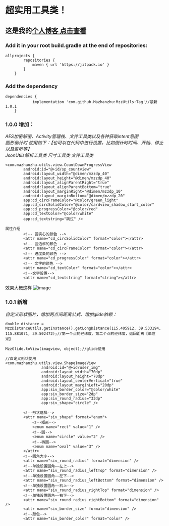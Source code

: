 # 超实用工具类！
## 这是我的[个人博客 点击查看](https://blog.csdn.net/fengyeNom1?spm=1011.2124.3001.5343)
### Add it in your root build.gradle at the end of repositories:
```
allprojects {
		repositories {
			maven { url 'https://jitpack.io' }
		}
	}
```
### Add the dependency
```
dependencies {
	        implementation 'com.github.Mazhanzhu:MzzUtils:Tag'//最新 1.0.1
	}
  ```
  
### 1.0.0 增加：
*AES加密解密、Activity管理栈、文件工具类以及各种获取intent意图  
圆形倒计时 使用如下：【也可以在代码中进行设置，比如倒计时时间、开始、停止以及监听等】  
JsonUtils解析工具类 尺寸工具类 文件工具类*
```
<com.mazhanzhu.utils.view.CountDownProgressView
        android:id="@+id/sp_countview"
        android:layout_width="@dimen/mzzdp_40"
        android:layout_height="@dimen/mzzdp_40"
        android:layout_alignParentRight="true"
        android:layout_alignParentBottom="true"
        android:layout_marginRight="@dimen/mzzdp_10"
        android:layout_marginBottom="@dimen/mzzdp_20"
        app:cd_circFrameColor="@color/green_light"
        app:cd_circSolidColor="@color/cardview_shadow_start_color"
        app:cd_progressColor="@color/red"
        app:cd_textColor="@color/white"
        app:cd_textstring="跳过" />
	
属性介绍
        <!-- 圆实心的颜色 -->
        <attr name="cd_circSolidColor" format="color"></attr>
        <!-- 圆边框的颜色 -->
        <attr name="cd_circFrameColor" format="color"></attr>
        <!-- 进度条的颜色 -->
        <attr name="cd_progressColor" format="color"></attr>
        <!-- 文字的颜色 -->
        <attr name="cd_textColor" format="color"></attr>
        <!--文字设置-->
        <attr name="cd_textstring" format="string"></attr>
```
效果大概这样
![image](https://img-blog.csdnimg.cn/bf340fec70964596b047004f37e5e62c.png?x-oss-process=image/watermark,type_d3F5LXplbmhlaQ,shadow_50,text_Q1NETiBA5Yav5Lq65ZSQ,size_20,color_FFFFFF,t_70,g_se,x_16)
### 1.0.1 新增
*自定义形状图片，增加两点间距离公式、增加glide依赖：*
```
double distance = MzzDistanceUtils.getInstance().getLongDistance(115.405912, 39.533194, 115.881071, 39.502472);//第一个点的经纬度、第二个点的经纬度，返回距离【单位 米】

MzzGlide.toView(imagview, object);//glide使用

//自定义形状使用
<com.mazhanzhu.utils.view.ShapeImageView
                android:id="@+id/user_img"
                android:layout_width="70dp"
                android:layout_height="70dp"
                android:layout_centerVertical="true"
                android:layout_marginLeft="20dp"
                app:siv_border_color="@color/white"
                app:siv_border_size="2dp"
                app:siv_round_radius="33dp"
                app:siv_shape="circle" />

        <!--形状选择-->
        <attr name="siv_shape" format="enum">
            <!--矩形-->
            <enum name="rect" value="1" />
            <!--圆-->
            <enum name="circle" value="2" />
            <!--椭圆-->
            <enum name="oval" value="3" />
        </attr>
        <!--圆角大小-->
        <attr name="siv_round_radius" format="dimension" />
        <!--单独设置圆角——左上-->
        <attr name="siv_round_radius_leftTop" format="dimension" />
        <!--单独设置圆角——左下-->
        <attr name="siv_round_radius_leftBottom" format="dimension" />
        <!--单独设置圆角——右上-->
        <attr name="siv_round_radius_rightTop" format="dimension" />
        <!--单独设置圆角——右下-->
        <attr name="siv_round_radius_rightBottom" format="dimension" />
        <attr name="siv_border_size" format="dimension" />
        <!--颜色-->
        <attr name="siv_border_color" format="color" />
```

